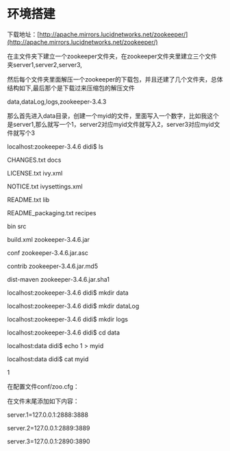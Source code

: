 # 环境搭建

下载地址：[http://apache.mirrors.lucidnetworks.net/zookeeper/](http://apache.mirrors.lucidnetworks.net/zookeeper/)

在主文件夹下建立一个zookeeper文件夹，在zookeeper文件夹里建立三个文件夹server1,server2,server3,

然后每个文件夹里面解压一个zookeeper的下载包，并且还建了几个文件夹，总体结构如下,最后那个是下载过来压缩包的解压文件

data,dataLog,logs,zookeeper-3.4.3

那么首先进入data目录，创建一个myid的文件，里面写入一个数字，比如我这个是server1,那么就写一个1，server2对应myid文件就写入2，server3对应myid文件就写个3

localhost:zookeeper-3.4.6 didi$ ls

CHANGES.txt            docs

LICENSE.txt            ivy.xml

NOTICE.txt            ivysettings.xml

README.txt            lib

README\_packaging.txt        recipes

bin                src

build.xml            zookeeper-3.4.6.jar

conf                zookeeper-3.4.6.jar.asc

contrib                zookeeper-3.4.6.jar.md5

dist-maven            zookeeper-3.4.6.jar.sha1

localhost:zookeeper-3.4.6 didi$ mkdir data

localhost:zookeeper-3.4.6 didi$ mkdir dataLog

localhost:zookeeper-3.4.6 didi$ mkdir logs

localhost:zookeeper-3.4.6 didi$ cd data

localhost:data didi$ echo 1 &gt; myid

localhost:data didi$ cat myid

1

在配置文件conf/zoo.cfg：

在文件末尾添加如下内容：

server.1=127.0.0.1:2888:3888

server.2=127.0.0.1:2889:3889

server.3=127.0.0.1:2890:3890

